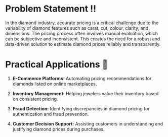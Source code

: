 # Problem Statement ‼️
In the diamond industry, accurate pricing is a critical challenge due to the variability of diamond features such as carat, cut, colour, clarity, and dimensions. 
The pricing process often involves manual evaluation, which can be subjective and inconsistent. 
This creates the need for a robust and data-driven solution to estimate diamond prices reliably and transparently.

# Practical Applications 💁

1) **E-Commerce Platforms:** Automating pricing recommendations for diamonds listed on online marketplaces. 

2) **Inventory Management:** Helping jewelers value their inventory based on consistent pricing. 

3) **Fraud Detection:** Identifying discrepancies in diamond pricing for authentication and fraud prevention. 

4) **Customer Decision Support:** Assisting customers in understanding and justifying diamond prices during purchases. 
